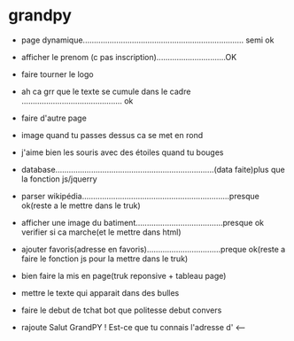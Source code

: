# grandpy

- page dynamique........................................................................ semi ok

 - afficher le prenom (c pas inscription)...............................OK

- faire tourner le logo

- ah ca grr que le texte se cumule dans le cadre ............................................. ok 

- faire d'autre page

- image quand tu passes dessus ca se met en rond

- j'aime bien les souris avec des étoiles quand tu bouges
 
- database.......................................................................(data faite)plus que la fonction js/jquerry



- parser wikipédia..................................................................presque ok(reste a le mettre dans le truk)

- afficher une image du batiment.......................................presque ok verifier si ca marche(et le mettre dans html)

- ajouter favoris(adresse en favoris).................................preque ok(reste a  faire le fonction js pour la mettre dans le truk)

- bien faire la mis en page(truk reponsive + tableau page)

- mettre le texte qui apparait dans des bulles

- faire le debut de tchat bot que politesse debut convers

- rajoute Salut GrandPY ! Est-ce que tu connais l'adresse d' <--
